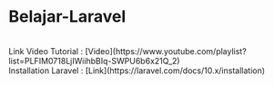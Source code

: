 # Belajar-Laravel
 <br>
 Link Video Tutorial : [Video](https://www.youtube.com/playlist?list=PLFIM0718LjIWiihbBIq-SWPU6b6x21Q_2)

 <br>
Installation Laravel : [Link](https://laravel.com/docs/10.x/installation)


